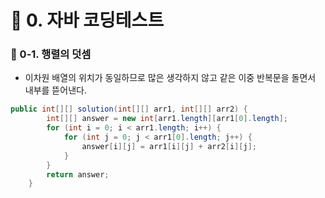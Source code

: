 # 📌 0. 자바 코딩테스트
### 📌 0-1. 행렬의 덧셈
- 이차원 배열의 위치가 동일하므로 많은 생각하지 않고 같은 이중 반복문을 돌면서 내부를 뜯어낸다.
```java
public int[][] solution(int[][] arr1, int[][] arr2) {
        int[][] answer = new int[arr1.length][arr1[0].length];
        for (int i = 0; i < arr1.length; i++) {
            for (int j = 0; j < arr1[0].length; j++) {
                answer[i][j] = arr1[i][j] + arr2[i][j]; 
            }
        }
        return answer;
    }
```